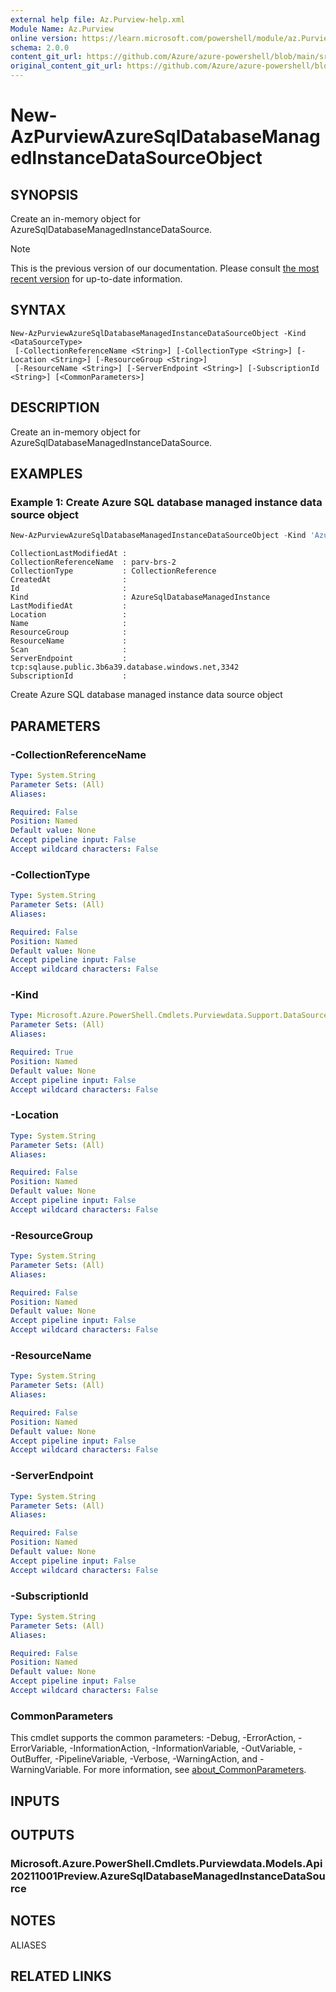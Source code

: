 ```yaml
---
external help file: Az.Purview-help.xml
Module Name: Az.Purview
online version: https://learn.microsoft.com/powershell/module/az.Purview/new-AzPurviewAzureSqlDatabaseManagedInstanceDataSourceObject
schema: 2.0.0
content_git_url: https://github.com/Azure/azure-powershell/blob/main/src/Purview/Purview/help/New-AzPurviewAzureSqlDatabaseManagedInstanceDataSourceObject.md
original_content_git_url: https://github.com/Azure/azure-powershell/blob/main/src/Purview/Purview/help/New-AzPurviewAzureSqlDatabaseManagedInstanceDataSourceObject.md
---
```


# New-AzPurviewAzureSqlDatabaseManagedInstanceDataSourceObject

## SYNOPSIS
Create an in-memory object for AzureSqlDatabaseManagedInstanceDataSource.

> [!NOTE]
>This is the previous version of our documentation. Please consult [the most recent version](/powershell/module/az.purview/new-azpurviewazuresqldatabasemanagedinstancedatasourceobject) for up-to-date information.

## SYNTAX

```
New-AzPurviewAzureSqlDatabaseManagedInstanceDataSourceObject -Kind <DataSourceType>
 [-CollectionReferenceName <String>] [-CollectionType <String>] [-Location <String>] [-ResourceGroup <String>]
 [-ResourceName <String>] [-ServerEndpoint <String>] [-SubscriptionId <String>] [<CommonParameters>]
```

## DESCRIPTION
Create an in-memory object for AzureSqlDatabaseManagedInstanceDataSource.

## EXAMPLES

### Example 1: Create Azure SQL database managed instance data source object
```powershell
New-AzPurviewAzureSqlDatabaseManagedInstanceDataSourceObject -Kind 'AzureSqlDatabaseManagedInstance' -CollectionReferenceName 'parv-brs-2' -CollectionType 'CollectionReference' -ServerEndpoint 'tcp:sqlause.public.3b6a39.database.windows.net,3342'
```

```output
CollectionLastModifiedAt :
CollectionReferenceName  : parv-brs-2
CollectionType           : CollectionReference
CreatedAt                :
Id                       :
Kind                     : AzureSqlDatabaseManagedInstance
LastModifiedAt           :
Location                 :
Name                     :
ResourceGroup            :
ResourceName             :
Scan                     :
ServerEndpoint           : tcp:sqlause.public.3b6a39.database.windows.net,3342
SubscriptionId           :
```

Create Azure SQL database managed instance data source object

## PARAMETERS

### -CollectionReferenceName

```yaml
Type: System.String
Parameter Sets: (All)
Aliases:

Required: False
Position: Named
Default value: None
Accept pipeline input: False
Accept wildcard characters: False
```

### -CollectionType

```yaml
Type: System.String
Parameter Sets: (All)
Aliases:

Required: False
Position: Named
Default value: None
Accept pipeline input: False
Accept wildcard characters: False
```

### -Kind

```yaml
Type: Microsoft.Azure.PowerShell.Cmdlets.Purviewdata.Support.DataSourceType
Parameter Sets: (All)
Aliases:

Required: True
Position: Named
Default value: None
Accept pipeline input: False
Accept wildcard characters: False
```

### -Location

```yaml
Type: System.String
Parameter Sets: (All)
Aliases:

Required: False
Position: Named
Default value: None
Accept pipeline input: False
Accept wildcard characters: False
```

### -ResourceGroup

```yaml
Type: System.String
Parameter Sets: (All)
Aliases:

Required: False
Position: Named
Default value: None
Accept pipeline input: False
Accept wildcard characters: False
```

### -ResourceName

```yaml
Type: System.String
Parameter Sets: (All)
Aliases:

Required: False
Position: Named
Default value: None
Accept pipeline input: False
Accept wildcard characters: False
```

### -ServerEndpoint

```yaml
Type: System.String
Parameter Sets: (All)
Aliases:

Required: False
Position: Named
Default value: None
Accept pipeline input: False
Accept wildcard characters: False
```

### -SubscriptionId

```yaml
Type: System.String
Parameter Sets: (All)
Aliases:

Required: False
Position: Named
Default value: None
Accept pipeline input: False
Accept wildcard characters: False
```

### CommonParameters
This cmdlet supports the common parameters: -Debug, -ErrorAction, -ErrorVariable, -InformationAction, -InformationVariable, -OutVariable, -OutBuffer, -PipelineVariable, -Verbose, -WarningAction, and -WarningVariable. For more information, see [about_CommonParameters](http://go.microsoft.com/fwlink/?LinkID=113216).

## INPUTS

## OUTPUTS

### Microsoft.Azure.PowerShell.Cmdlets.Purviewdata.Models.Api20211001Preview.AzureSqlDatabaseManagedInstanceDataSource

## NOTES

ALIASES

## RELATED LINKS
